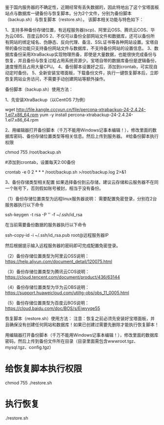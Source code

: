 鉴于国内服务器的不确定性，近期经常有丢失数据的，因此特地出了这个宝塔面板站点与数据库一键备份与恢复脚本。分为2个文件，分别为备份脚本（backup.sh）与恢复脚本（restore.sh）。
该脚本相关功能与特色如下：

1、支持多种备份存储位置，有远程服务器(scp)、阿里云OSS、腾讯云COS、华为云OBS、百度云BOS
2、不仅可以备份全部网站文件和数据库，还可以备份所有网站的绑定域名、伪静态、反向代理、备注、SSL证书等各种网站设置。宝塔自带的备份功能只支持备份网站文件与数据库，不支持备份网站的设置信息。
3、数据库备份采用XtraBackup实现物理热备，即使是大量数据，也能很快完成备份与恢复，并且备份与恢复过程占用系统资源少。宝塔自带的数据库备份是逻辑备份，速度慢而且占用大量CPU。
4、备份脚本设置好之后，添加到crontab，可实现自动定时备份。
5、全新安装宝塔面板，下载备份文件，执行一键恢复脚本后，立即恢复网站业务访问，不需要手动创建网站等额外操作。


备份脚本（backup.sh）使用方法：

1、先安装XtraBackup（以CentOS 7为例）

wget http://file.kangle.cccyun.cn/file/percona-xtrabackup-24-2.4.24-1.el7.x86_64.rpm
yum -y install percona-xtrabackup-24-2.4.24-1.el7.x86_64.rpm

2、用编辑器打开备份脚本（千万不能用Windows记事本编辑！），修改里面的数据库密码、备份存储位置类型等相关信息。然后上传到服务器。
#给备份脚本执行权限

chmod 755 /root/backup.sh

#添加到crontab，设置每天2:00备份

crontab -e
0 2 * * * /root/backup.sh >/root/backup.log 2>&1

3、备份存储类型相关配置
如果选择备份到云存储，建议云存储和云服务器不在同一个账号下，否则假如账号被封，相当于没有备份。

（1）备份存储位置类型为远程linux服务器说明：
需要配置免密登录，分别在2台服务器执行以下命令

ssh-keygen -t rsa -P '' -f ~/.ssh/id_rsa

在当前需要备份数据的服务器执行以下命令

ssh-copy-id -i ~/.ssh/id_rsa.pub root@远程服务器IP

然后根据提示输入远程服务器的密码即可完成配置免密登录。

（2）备份存储位置类型为阿里云OSS说明：https://help.aliyun.com/document_detail/120075.html

（3）备份存储位置类型为腾讯云COS说明：https://cloud.tencent.com/document/product/436/63144

（4）备份存储位置类型为华为云OBS说明：https://support.huaweicloud.com/utiltg-obs/obs_11_0005.html

（5）备份存储位置类型为百度云BOS说明：https://cloud.baidu.com/doc/BOS/s/Ejwvyqe55


恢复脚本（restore.sh）使用方法：
注意：恢复之前必须先安装好宝塔面板，并且确保没有创建任何网站和数据库！如果已创建过需要先删除才能执行恢复脚本！

用编辑器打开备份脚本（千万不能用Windows记事本编辑！），修改里面的数据库密码，然后上传到备份文件所在目录（目录里面需包含wwwroot.tgz、mysql.tgz、config.tgz）
# 给恢复脚本执行权限

chmod 755 ./restore.sh

# 执行恢复

./restore.sh
